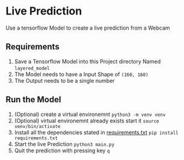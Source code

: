 # Live Prediction
Use a tensorflow Model to create a live prediction from a Webcam

## Requirements
1. Save a Tensorflow Model into this Project directory Named `layered_model`
2. The Model needs to have a Input Shape of `(160, 160)`
3. The Output needs to be a single number

## Run the Model
1. (Optional) create a virtual environemnt `python3 -m venv venv`
2. (Optional) virtual environemnt already exists start it `source venv/bin/activate`
3. Install all the dependencies stated in [requirements.txt](./requirements.txt) `pip install requirements.txt`
4. Start the live Prediction `python3 main.py`
5. Quit the prediction with pressing key `q`
